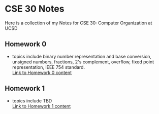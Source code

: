 # CSE 30 Notes

Here is a collection of my Notes for CSE 30: Computer Organization at UCSD

## Homework 0
* topics include binary number representation and base conversion, unsigned numbers, fractions, 2's complement, overflow, fixed point representation, IEEE 754 standard. </br>
[Link to Homework 0 content](HW0.md)


## Homework 1
* topics include TBD </br>
[Link to Homework 1 content](index.md)
